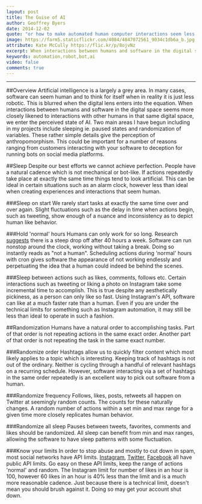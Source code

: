 ```yaml
---
layout: post
title: The Guise of AI
author: Geoffrey Byers
date: 2014-12-02
quote: "or how to make automated human computer interactions seem less mechanical and more human"
image: https://farm5.staticflickr.com/4084/4847072561_9034c1db6a_b.jpg
attribute: Kate McCully https://flic.kr/p/8ojvNz
excerpt: When interactions between humans and software in the digital space seems more closely likened to interactions with other humans in that same digital space, we enter the perceived state of AI.
keywords: automation,robot,bot,ai
video: false
comments: true
---
```


***
##Overview
Artificial intelligence is a largely a grey area.  In many cases, software can seem human and to think for itself when in reality it is just less robotic.  This is blurred when the digital lens enters into the equation.  When interactions between humans and software in the digital space seems more closely likened to interactions with other humans in that same digital space, we enter the perceived state of AI.  Two main areas I have begun including in my projects include sleeping ie. paused states and randomization of variables.  These rather simple details give the perception of anthropomorphism.  This could be important for a number of reasons ranging from customers interacting with your software to deception for running bots on social media platforms.

##Sleep
Despite our best efforts we cannot achieve perfection.  People have a natural cadence which is not mechanical or bot-like.  If actions repeatedly take place at exactly the same time things tend to look artificial.  This can be ideal in certain situations such as an alarm clock, however less than ideal when creating experiences and interactions that seem human.

###Sleep on start
We rarely start tasks at exactly the same time over and over again.  Slight fluctuations such as the delay in time when actions begin, such as tweeting, show enough of a nuance and inconsistency as to depict human like behavior.

###Hold 'normal' hours
Humans can only work for so long.  Research [suggests](http://www.inc.com/jessica-stillman/why-working-more-than-40-hours-a-week-is-useless.html) there is a steep drop off after 40 hours a week.  Software can run nonstop around the clock, working without taking a break.  Doing so instantly reads as "not a human".  Scheduling actions during 'normal' hours with cron gives software the appearance of not working endlessly and perpetuating the idea that a human could indeed be behind the scenes.

###Sleep between actions such as likes, comments, follows etc.
Certain interactions such as tweeting or liking a photo on Instagram take some incremental time to accomplish.  This is true despite any aesthetically pickiness, as a person can only like so fast.  Using Instagram's API, software can like at a much faster rate than a human.  Even if you are under the technical limits for something such as Instagram automation, it may still be less than ideal to operate in such a fashion.

##Randomization
Humans have a natural order to accomplishing tasks.  Part of that order is not repeating actions in the same exact order.  Another part of that order is not repeating the task in the same exact number.  

###Randomize order
Hashtags allow us to quickly filter content which most likely applies to a topic which is interesting.  Keeping track of hashtags is not out of the ordinary.  Neither is cycling through a handful of relevant hashtags on a recurring schedule.  However, software interacting via a set of hashtags in the same order repeatedly is an excellent way to pick out software from a human.

###Randomize frequency
Follows, likes, posts, retweets all happen on Twitter at seemingly random counts.  The counts for these naturally changes.  A random number of actions within a set min and max range for a given time more closely replicates human behavior.

###Randomize all sleep
Pauses between tweets, favorites, comments and likes should be randomized.  All sleep can benefit from min and max ranges, allowing the software to have sleep patterns with some fluctuation.

###Know your limits
In order to stop abuse and mostly to cut down in spam, most social networks have API limits.  [Instagram](http://instagram.com/developer/limits/#), [Twitter](https://dev.twitter.com/rest/public/rate-limiting), [Facebook]() all have public API limits.  Go easy on these API limits, keep the range of actions 'normal' and random.  The Instagram limit for number of likes in an hour is 100, however 60 likes in an hour is 40% less than the limit and is a much more reasonable cadence.  Just because there is a technical limit, doesn't mean you should brush against it.  Doing so may get your account shut down.